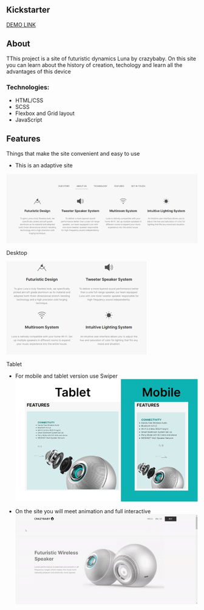 ## Kickstarter
[DEMO LINK](https://zinchenko-anastasiia.github.io/Kickstarter-landing/ "DEMO LINK")

## About

TThis project is a site of futuristic dynamics Luna by crazybaby. On this site you can learn about the history of creation, techology and learn all the advantages of this device

### Technologies:
+ HTML/CSS
+ SCSS
+ Flexbox and Grid layout
+ JavaScript

## Features

Things that make the site convenient and easy to use

+ This is an adaptive site

![Desktop](https://github.com/zinchenko-anastasiia/Kickstarter-landing/blob/master/src/images/screenshots/Slide1.jpg "Desktop") 
    
Desktop

![Tablet](https://github.com/zinchenko-anastasiia/Kickstarter-landing/blob/master/src/images/screenshots/slide2.jpg "Tablet")
    
Tablet

+ For mobile and tablet version use Swiper
![Swiper](https://github.com/zinchenko-anastasiia/Kickstarter-landing/blob/master/src/images/screenshots/slide3.jpg "Swiper")

+ On the site you will meet animation and full interactive
![animation](https://github.com/zinchenko-anastasiia/Kickstarter-landing/blob/master/src/images/screenshots/slide4.gif "Animation")
